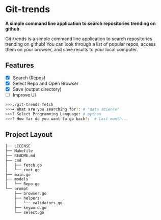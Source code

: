 # Git-trends

**A simple command line application to search repositories trending on github.**

Git-trends is a simple command line application to search repositories trending on github! You can
look through a list of popular repos, access them on your browser, and save results to your local computer.

## Features

* [x] Search (Repos)
* [x] Select Repo and Open Browser
* [x] Save (output directory)
* [ ] Improve UI

```bash
>>>./git-trends fetch
>>>✔ What are you searching for?: # "data science"
>>>? Select Programming Language: # python
>>>? How far do you want to go back?:  # Last month...
```

## Project Layout

```bash
├── LICENSE
├── Makefile
├── README.md
├── cmd
│   ├── fetch.go
│   └── root.go
├── main.go
├── models
│   └── Repo.go
└── prompt
    ├── browser.go
    ├── helpers
    │   └── validators.go
    ├── keyword.go
    └── select.go
```
